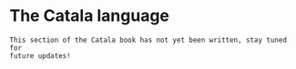 # The Catala language

~~~admonish danger title="Work in progress"
This section of the Catala book has not yet been written, stay tuned for
future updates!
~~~
